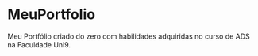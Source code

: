 # MeuPortfolio
Meu Portfólio criado do zero com habilidades adquiridas no curso de ADS na Faculdade Uni9.
